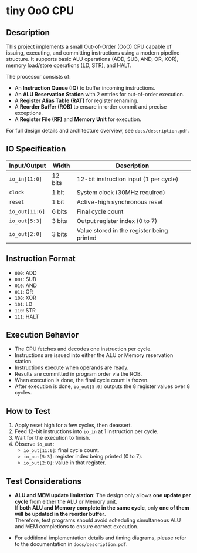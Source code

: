 # tiny OoO CPU

## Description

This project implements a small Out-of-Order (OoO) CPU capable of issuing, executing, and committing instructions using a modern pipeline structure. It supports basic ALU operations (ADD, SUB, AND, OR, XOR), memory load/store operations (LD, STR), and HALT.

The processor consists of:

- An **Instruction Queue (IQ)** to buffer incoming instructions.
- An **ALU Reservation Station** with 2 entries for out-of-order execution.
- A **Register Alias Table (RAT)** for register renaming.
- A **Reorder Buffer (ROB)** to ensure in-order commit and precise exceptions.
- A **Register File (RF)** and **Memory Unit** for execution.

For full design details and architecture overview, see `docs/description.pdf`.

## IO Specification

| Input/Output   | Width   | Description                                |
| -------------- | ------- | ------------------------------------------ |
| `io_in[11:0]`  | 12 bits | 12-bit instruction input (1 per cycle)     |
| `clock`        | 1 bit   | System clock (30MHz required)              |
| `reset`        | 1 bit   | Active-high synchronous reset              |
| `io_out[11:6]` | 6 bits  | Final cycle count                          |
| `io_out[5:3]`  | 3 bits  | Output register index (0 to 7)             |
| `io_out[2:0]`  | 3 bits  | Value stored in the register being printed |

## Instruction Format

- `000`: ADD
- `001`: SUB
- `010`: AND
- `011`: OR
- `100`: XOR
- `101`: LD
- `110`: STR
- `111`: HALT

## Execution Behavior

- The CPU fetches and decodes one instruction per cycle.
- Instructions are issued into either the ALU or Memory reservation station.
- Instructions execute when operands are ready.
- Results are committed in program order via the ROB.
- When execution is done, the final cycle count is frozen.
- After execution is done, `io_out[5:0]` outputs the 8 register values over 8 cycles.

## How to Test

1. Apply reset high for a few cycles, then deassert.
2. Feed 12-bit instructions into `io_in` at 1 instruction per cycle.
3. Wait for the execution to finish.
4. Observe `io_out`:
   - `io_out[11:6]`: final cycle count.
   - `io_out[5:3]`: register index being printed (0 to 7).
   - `io_out[2:0]`: value in that register.

## Test Considerations

- **ALU and MEM update limitation**: The design only allows **one update per cycle** from either the ALU or Memory unit.  
  If **both ALU and Memory complete in the same cycle**, only **one of them will be updated in the reorder buffer**.  
  Therefore, test programs should avoid scheduling simultaneous ALU and MEM completions to ensure correct execution.

- For additional implementation details and timing diagrams, please refer to the documentation in `docs/description.pdf`.
